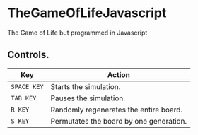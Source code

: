 # TheGameOfLifeJavascript
 The Game of Life but programmed in Javascript

## Controls.
|Key|Action|
|--|--|
|`SPACE KEY`|Starts the simulation.|
|`TAB KEY`|Pauses the simulation.|
|`R KEY`|Randomly regenerates the entire board.|
|`S KEY`|Permutates the board by one generation.|